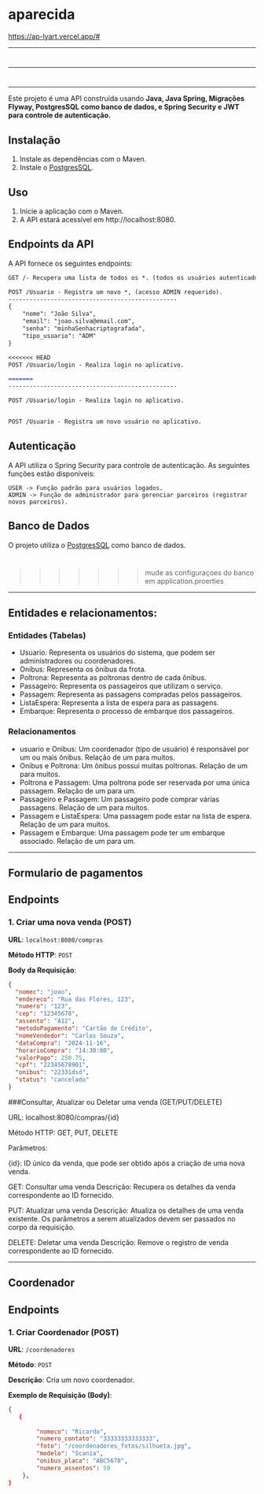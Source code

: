 # aparecida

https://ap-lyart.vercel.app/#

-----------------------------------------------------------------------------------------------------------------
#
-----------------------------------------------------------------------------------------------------------------
#
---------------------------------------------------------------------------------------------------------------

Este projeto é uma API construída usando **Java, Java Spring, Migrações Flyway, PostgresSQL como banco de dados, e Spring Security e JWT para controle de autenticação.**

## Instalação

1. Instale as dependências com o Maven.
2. Instale o [PostgresSQL](https://www.postgresql.org/).

## Uso

1. Inicie a aplicação com o Maven.
2. A API estará acessível em http://localhost:8080.

## Endpoints da API
A API fornece os seguintes endpoints:

```markdown
GET /- Recupera uma lista de todos os *. (todos os usuários autenticados)

POST /Usuario - Registra um novo *, (acesso ADMIN requerido).
------------------------------------------------
{
    "nome": "João Silva",
    "email": "joao.silva@email.com",
    "senha": "minhaSenhacriptografada",
    "tipo_usuario": "ADM"
}

<<<<<<< HEAD
POST /Usuario/login - Realiza login no aplicativo.

=======
------------------------------------------------

POST /Usuario/login - Realiza login no aplicativo.


POST /Usuario - Registra um novo usuário no aplicativo.
```

## Autenticação
A API utiliza o Spring Security para controle de autenticação. As seguintes funções estão disponíveis:

```
USER -> Função padrão para usuários logados.
ADMIN -> Função de administrador para gerenciar parceiros (registrar novos parceiros).
```
## Banco de Dados
O projeto utiliza o [PostgresSQL](https://www.postgresql.org/) como banco de dados.
#
>>>>>>> mude as configuraçoes do banco em application.proerties
---------------------------------------------------------------------------------------------------------------


## Entidades e relacionamentos:

### Entidades (Tabelas)
- Usuario: Representa os usuários do sistema, que podem ser administradores ou coordenadores.
- Onibus: Representa os ônibus da frota.
- Poltrona: Representa as poltronas dentro de cada ônibus.
- Passageiro: Representa os passageiros que utilizam o serviço.
- Passagem: Representa as passagens compradas pelos passageiros.
- ListaEspera: Representa a lista de espera para as passagens.
- Embarque: Representa o processo de embarque dos passageiros.
### Relacionamentos
- usuario e Onibus: Um coordenador (tipo de usuário) é responsável por um ou mais ônibus. Relação de um para muitos.
- Onibus e Poltrona: Um ônibus possui muitas poltronas. Relação de um para muitos.
- Poltrona e Passagem: Uma poltrona pode ser reservada por uma única passagem. Relação de um para um.
- Passageiro e Passagem: Um passageiro pode comprar várias passagens. Relação de um para muitos.
- Passagem e ListaEspera: Uma passagem pode estar na lista de espera. Relação de um para muitos.
- Passagem e Embarque: Uma passagem pode ter um embarque associado. Relação de um para um.



---------------------------------------------------------------------------------------------------------------



## Formulario de pagamentos


## Endpoints

### **1. Criar uma nova venda (POST)**

**URL**: `localhost:8080/compras`

**Método HTTP**: `POST`

**Body da Requisição**:

```json
{
  "nomec": "joao",
  "endereco": "Rua das Flores, 123",
  "numero": "123",
  "cep": "12345678",
  "assento": "A12",
  "metodoPagamento": "Cartão de Crédito",
  "nomeVendedor": "Carlos Souza",
  "dataCompra": "2024-11-16",
  "horarioCompra": "14:30:00",
  "valorPago": 250.75,
  "cpf": "22345678901",
  "onibus": "22331dsd",
  "status": "cancelado"
}
```


###Consultar, Atualizar ou Deletar uma venda (GET/PUT/DELETE)


URL: localhost:8080/compras/{id}

Método HTTP: GET, PUT, DELETE

Parâmetros:

{id}: ID único da venda, que pode ser obtido após a criação de uma nova venda.

GET: Consultar uma venda
Descrição: Recupera os detalhes da venda correspondente ao ID fornecido.

PUT: Atualizar uma venda
Descrição: Atualiza os detalhes de uma venda existente. Os parâmetros a serem atualizados devem ser passados no corpo da requisição.

DELETE: Deletar uma venda
Descrição: Remove o registro de venda correspondente ao ID fornecido.


------------------------------------------------------------------------------------

## Coordenador

## Endpoints

### 1. **Criar Coordenador (POST)**

**URL**: `/coordenadores`

**Método**: `POST`

**Descrição**: Cria um novo coordenador.

**Exemplo de Requisição (Body)**:

```json
{
   {
        
        "nomeco": "Ricardo",
        "numero_contato": "33333333333333",
        "foto": "/coordenadores_fotos/silhueta.jpg",
        "modelo": "Scania",
        "onibus_placa": "ABC5678",
        "numero_assentos": 50
    },
}
